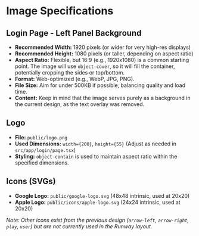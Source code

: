 # Image Specifications

## Login Page - Left Panel Background

- **Recommended Width:** 1920 pixels (or wider for very high-res displays)
- **Recommended Height:** 1080 pixels (or taller, depending on aspect ratio)
- **Aspect Ratio:** Flexible, but 16:9 (e.g., 1920x1080) is a common starting point. The image will use `object-cover`, so it will fill the container, potentially cropping the sides or top/bottom.
- **Format:** Web-optimized (e.g., WebP, JPG, PNG).
- **File Size:** Aim for under 500KB if possible, balancing quality and load time.
- **Content:** Keep in mind that the image serves purely as a background in the current design, as the text overlay was removed.

## Logo

- **File:** `public/logo.png`
- **Used Dimensions:** `width={200}`, `height={55}` (Adjust as needed in `src/app/login/page.tsx`)
- **Styling:** `object-contain` is used to maintain aspect ratio within the specified dimensions.

## Icons (SVGs)

- **Google Logo:** `public/google-logo.svg` (48x48 intrinsic, used at 20x20)
- **Apple Logo:** `public/icons/apple-logo.svg` (24x24 intrinsic, used at 20x20)

*Note: Other icons exist from the previous design (`arrow-left`, `arrow-right`, `play`, `user`) but are not currently used in the Runway layout.* 